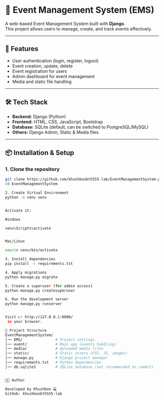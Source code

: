 # 🎉 Event Management System (EMS)

A web-based Event Management System built with **Django**.  
This project allows users to manage, create, and track events effectively.

---

## 🚀 Features
- User authentication (login, register, logout)
- Event creation, update, delete
- Event registration for users
- Admin dashboard for event management
- Media and static file handling

---

## 🛠️ Tech Stack
- **Backend:** Django (Python)
- **Frontend:** HTML, CSS, JavaScript, Bootstrap
- **Database:** SQLite (default, can be switched to PostgreSQL/MySQL)
- **Others:** Django Admin, Static & Media files

---

## 📦 Installation & Setup

### 1. Clone the repository
```bash
git clone https://github.com/khushboobth555-lab/EventManagementSystem.git
cd EventManagementSystem

2. Create Virtual Environment
python -m venv venv


Activate it:

Windows

venv\Scripts\activate


Mac/Linux

source venv/bin/activate

3. Install dependencies
pip install -r requirements.txt

4. Apply migrations
python manage.py migrate

5. Create a superuser (for admin access)
python manage.py createsuperuser

6. Run the development server
python manage.py runserver


Visit 👉 http://127.0.0.1:8000/
 in your browser.

📂 Project Structure
EventManagementSystem/
│── EMS/               # Project settings
│── event/             # Main app (events handling)
│── media/             # Uploaded media files
│── static/            # Static assets (CSS, JS, images)
│── manage.py          # Django project manager
│── requirements.txt   # Python dependencies
│── db.sqlite3         # SQLite database (not recommended to commit)


👩‍💻 Author

Developed by Khushboo 💻
GitHub: khushboobth555-lab